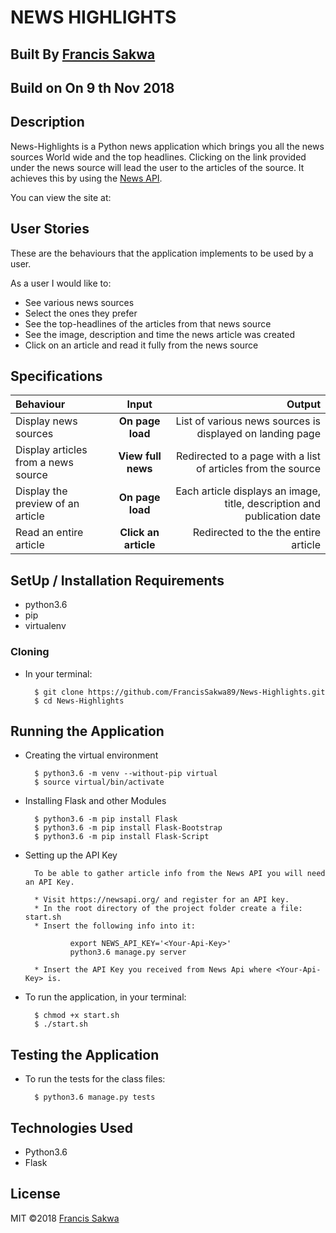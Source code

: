 # NEWS HIGHLIGHTS

## Built By [Francis Sakwa](https://github.com/FrancisSakwa89/)

## Build on On 9 th Nov 2018

## Description
News-Highlights is a Python news application which brings you all the news sources World wide and the top headlines. Clicking on the link provided under the news source will lead the user to the articles of the source. It achieves this by using the [News API](https://newsapi.org/).

You can view the site at: 

## User Stories
These are the behaviours that the application implements to be used by a user.

As a user I would like to:
* See various news sources 
* Select the ones they prefer
* See the top-headlines of the articles from that news source
* See the image, description and time the news article was created
* Click on an article and read it fully from the news source

## Specifications
| Behaviour | Input | Output |
| :---------------- | :---------------: | ------------------: |
| Display news sources | **On page load** | List of various news sources is displayed on landing page |
| Display articles from a news source | **View full news** | Redirected to a page with a list of articles from the source |
| Display the preview of an article | **On page load** | Each article displays an image, title, description and publication date |
| Read an entire article | **Click an article** | Redirected to the the entire article |

## SetUp / Installation Requirements
* python3.6
* pip
* virtualenv

### Cloning
* In your terminal:
        
        $ git clone https://github.com/FrancisSakwa89/News-Highlights.git
        $ cd News-Highlights

## Running the Application
* Creating the virtual environment

        $ python3.6 -m venv --without-pip virtual
        $ source virtual/bin/activate
         
        
* Installing Flask and other Modules

        $ python3.6 -m pip install Flask
        $ python3.6 -m pip install Flask-Bootstrap
        $ python3.6 -m pip install Flask-Script
        
* Setting up the API Key
        
        To be able to gather article info from the News API you will need an API Key.
        
        * Visit https://newsapi.org/ and register for an API key.
        * In the root directory of the project folder create a file: start.sh
        * Insert the following info into it: 
        
                export NEWS_API_KEY='<Your-Api-Key>'
                python3.6 manage.py server
                
        * Insert the API Key you received from News Api where <Your-Api-Key> is.
        
* To run the application, in your terminal:

        $ chmod +x start.sh
        $ ./start.sh
        
## Testing the Application
* To run the tests for the class files:

        $ python3.6 manage.py tests
        
## Technologies Used
* Python3.6
* Flask

## License
MIT &copy;2018 [Francis Sakwa](https://github.com/jeffmusa/)
